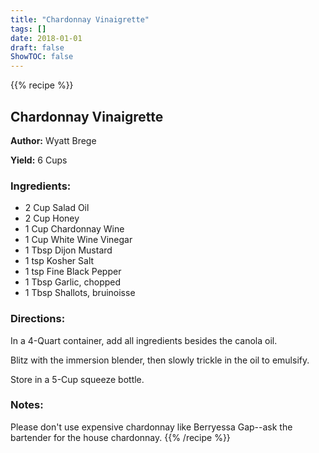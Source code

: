 ```yaml
---
title: "Chardonnay Vinaigrette"
tags: []
date: 2018-01-01
draft: false
ShowTOC: false
---
```


{{% recipe %}}

## Chardonnay Vinaigrette

**Author:** Wyatt Brege

**Yield:** 6 Cups


### Ingredients:

-   2 Cup Salad Oil
-   2 Cup Honey
-   1 Cup Chardonnay Wine
-   1 Cup White Wine Vinegar
-   1 Tbsp Dijon Mustard
-   1 tsp Kosher Salt
-   1 tsp Fine Black Pepper
-   1 Tbsp Garlic, chopped
-   1 Tbsp Shallots, bruinoisse

### Directions: 

In a 4-Quart container, add all ingredients besides the canola oil.

Blitz with the immersion blender, then slowly trickle in the oil to
emulsify.

Store in a 5-Cup squeeze bottle.

### Notes: 

Please don\'t use expensive chardonnay like Berryessa Gap\--ask the
bartender for the house chardonnay.
{{% /recipe %}}
